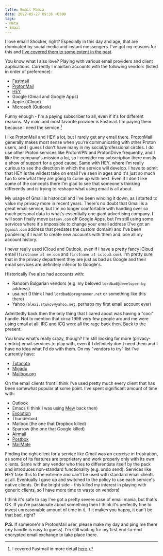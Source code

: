 ```yaml
---
title: Email Mania
date: 2022-05-27 09:36 +0300
tags:
- Meta
- Email
---
```


I love email! Shocker, right? Especially in this day and age, that are
dominated by social media and instant messengers. I've got my reasons
for this and [I've covered them to some extent in the past](https://batsov.com/articles/2021/08/06/getting-in-touch/).

You know what I also love? Playing with various email providers and client applications. Currently I maintain accounts with the following vendors (listed in order of preference):

- [Fastmail](https://ref.fm/u26676944)
- [ProtonMail](https://proton.me/mail)
- [HEY](https://hey.com)
- Google (Gmail and Google Apps)
- Apple (iCloud)
- Microsoft (Outlook)

Funny enough - I'm a paying subscriber to all, even if it's for different reasons.
My main and most favorite provider is Fastmail. I'm paying them because I need the service.[^1]

I like ProtonMail and HEY a lot, but I rarely get any email there. ProtonMail generally makes most sense when you're communicating with other Proton users, and I guess I don't have many in my social/professional circles. I do use other Proton services like ProtonVPN and ProtonDrive frequently, and I like the company's mission a lot, so I consider my subscription there mostly a show of support for a good cause. Same with HEY, where I'm really curious to see the direction in which the service will develop. I have to admit that HEY is the wildest take on email I've seen in ages and it's just so much fun to see what they are going to come up with next. Even if I don't like some of the concepts there I'm glad to see that someone's thinking differently and is trying to reshape what using email is all about.

My usage of Gmail is historical and I've been winding it down, as I started to value my privacy more in recent years. There's no doubt that Gmail is a great email service, but I'm no longer comfortable with handing over so much personal data to what's essentially one giant advertising company. I will soon finally move `batsov.com` off Google Apps, but I'm still using some services where it's impossible to change your email address (I've got an `@gmail.com` address that predates the custom domain) and I've been pondering if I want to create new accounts with them and lose all my account history.

I never really used iCloud and Outlook, even if I have a pretty fancy iCloud email (`firstname at me.com` and `firstname at icloud.com`). I'm pretty sure that in the privacy department they are just as bad as Google and their email services are definitely inferior to Google's.

Historically I've also had accounts with:

- Random Bulgarian vendors (e.g. my beloved `lordbad@developer.bg` address)
- usa.net (I think I had `lordbad@programmer.net` or something like this there)
- Yahoo (`alexi.stukov@yahoo.net`, perhaps my first email account ever)

Admittedly back then the only thing that I cared about was having a "cool" handle. Not to mention that circa 1998 very few people around me were using email at all. IRC and ICQ were all the rage back then. Back to the present.

You know what's really crazy, though? I'm still looking for more (privacy-centric) email services to play with, even if I definitely don't need them and I have no idea what I'd do with them. On my "vendors to try" list I've currently have:

- [Tutanota](https://tutanota.com/)
- [Migadu](https://www.migadu.com/)
- [Mailbox.org](https://mailbox.org/en/)

On the email clients front I think I've used pretty much every client that has been somewhat popular at some point. I've spent significant amount of time with:

- Outlook
- Emacs (I think I was using [Mew](https://www.mew.org/en/) back then)
- [Evolution](https://help.gnome.org/users/evolution/stable/)
- Thunderbird
- Mailbox (the one that Dropbox killed)
- Sparrow (the one that Google killed)
- [Airmail](https://airmailapp.com/)
- [Postbox](https://www.postbox-inc.com/)
- [MailMate](https://freron.com/)

Finding the right client for a service like Gmail was an exercise in frustration,
as some of its features are proprietary and work properly only with its own clients.
Same with any vendor who tries to differentiate itself by the pack and introduces non-standard functionality (e.g. undo send). Services like HEY take this to the extreme and can't be used with standard email clients at all.
Eventually I gave up and switched to the policy to use each service's native clients. On the bright side - this killed my interest in playing with generic clients, so I have more time to waste on vendors!

I think it's safe to say I've got a pretty severe case of email mania, but that's OK. If you're passionate about something then I think it's perfectly fine to invest unreasonable amount of time in it. If it makes you happy, it can't be that bad, right?

[^1]: I covered Fastmail in more detail [here](https://metaredux.com/posts/2021/07/31/hasta-la-vista-gmail.html).

**P.S.** If someone's a ProtonMail user, please make my day and ping me there (my handle is easy to guess). I'm still waiting for my first end-to-end encrypted email exchange to take place there.
